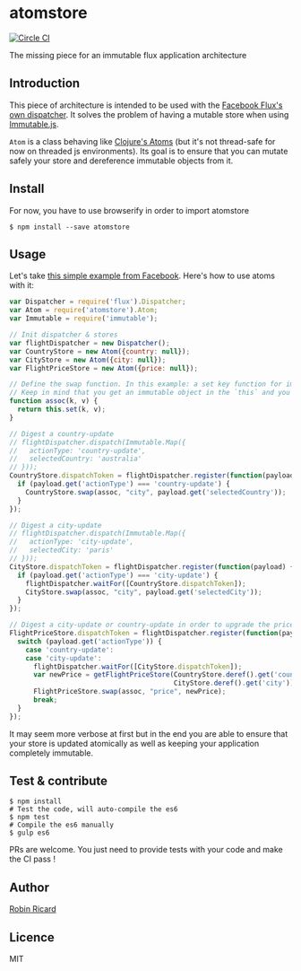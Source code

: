 # atomstore

[![Circle CI](https://circleci.com/gh/rricard/atomstore/tree/master.svg?style=svg)](https://circleci.com/gh/rricard/atomstore/tree/master)

The missing piece for an immutable flux application architecture

## Introduction

This piece of architecture is intended to be used with the [Facebook Flux's](https://github.com/facebook/flux) [own dispatcher](https://github.com/facebook/flux/blob/master/src/Dispatcher.js). It solves the problem of having a mutable store when using [Immutable.js](https://github.com/facebook/immutable-js).

`Atom` is a class behaving like [Clojure's Atoms](http://clojure.org/atoms) (but it's not thread-safe for now on threaded js environments). Its goal is to ensure that you can mutate safely your store and dereference immutable objects from it.

## Install

For now, you have to use browserify in order to import atomstore

```shell
$ npm install --save atomstore
```

## Usage

Let's take [this simple example from Facebook](https://facebook.github.io/flux/docs/dispatcher.html). Here's how to use atoms with it:

```js
var Dispatcher = require('flux').Dispatcher;
var Atom = require('atomstore').Atom;
var Immutable = require('immutable');

// Init dispatcher & stores
var flightDispatcher = new Dispatcher();
var CountryStore = new Atom({country: null});
var CityStore = new Atom({city: null});
var FlightPriceStore = new Atom({price: null});

// Define the swap function. In this example: a set key function for immutable maps.
// Keep in mind that you get an immutable object in the `this` and you have to return an another immutable
function assoc(k, v) {
  return this.set(k, v);
}

// Digest a country-update
// flightDispatcher.dispatch(Immutable.Map({
//   actionType: 'country-update',
//   selectedCountry: 'australia'
// }));
CountryStore.dispatchToken = flightDispatcher.register(function(payload) {
  if (payload.get('actionType') === 'country-update') {
    CountryStore.swap(assoc, "city", payload.get('selectedCountry'));
  }
});

// Digest a city-update
// flightDispatcher.dispatch(Immutable.Map({
//   actionType: 'city-update',
//   selectedCity: 'paris'
// }));
CityStore.dispatchToken = flightDispatcher.register(function(payload) {
  if (payload.get('actionType') === 'city-update') {
    flightDispatcher.waitFor([CountryStore.dispatchToken]);
    CityStore.swap(assoc, "city", payload.get('selectedCity'));
  }
});

// Digest a city-update or country-update in order to upgrade the price
FlightPriceStore.dispatchToken = flightDispatcher.register(function(payload) {
  switch (payload.get('actionType')) {
    case 'country-update':
    case 'city-update':
      flightDispatcher.waitFor([CityStore.dispatchToken]);
      var newPrice = getFlightPriceStore(CountryStore.deref().get('country'),
                                         CityStore.deref().get('city'));
      FlightPriceStore.swap(assoc, "price", newPrice);
      break;
  }
});
```

It may seem more verbose at first but in the end you are able to ensure that your store is updated atomically as well as keeping your application completely immutable.

## Test & contribute

```shell
$ npm install
# Test the code, will auto-compile the es6
$ npm test
# Compile the es6 manually
$ gulp es6
```

PRs are welcome. You just need to provide tests with your code and make the CI pass !

## Author

[Robin Ricard](http://www.rricard.me)

## Licence

MIT

